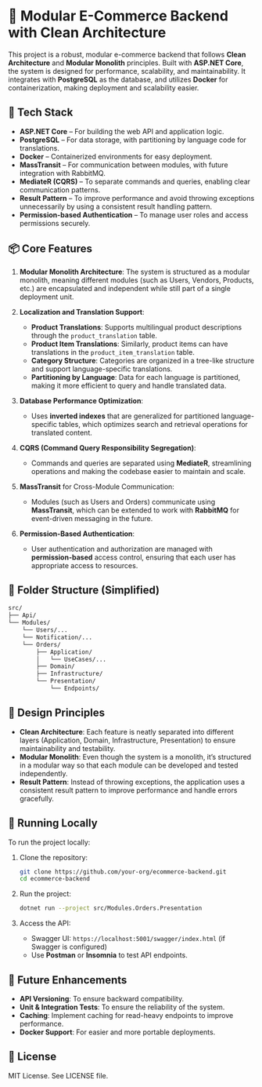 
# 🛒 Modular E-Commerce Backend with Clean Architecture

This project is a robust, modular e-commerce backend that follows **Clean Architecture** and **Modular Monolith** principles. Built with **ASP.NET Core**, the system is designed for performance, scalability, and maintainability. It integrates with **PostgreSQL** as the database, and utilizes **Docker** for containerization, making deployment and scalability easier.

## 🧱 Tech Stack
- **ASP.NET Core** – For building the web API and application logic.
- **PostgreSQL** – For data storage, with partitioning by language code for translations.
- **Docker** – Containerized environments for easy deployment.
- **MassTransit** – For communication between modules, with future integration with RabbitMQ.
- **MediateR (CQRS)** – To separate commands and queries, enabling clear communication patterns.
- **Result Pattern** – To improve performance and avoid throwing exceptions unnecessarily by using a consistent result handling pattern.
- **Permission-based Authentication** – To manage user roles and access permissions securely.

## 📦 Core Features
1. **Modular Monolith Architecture**: 
   The system is structured as a modular monolith, meaning different modules (such as Users, Vendors, Products, etc.) are encapsulated and independent while still part of a single deployment unit.

2. **Localization and Translation Support**: 
   - **Product Translations**: Supports multilingual product descriptions through the `product_translation` table.
   - **Product Item Translations**: Similarly, product items can have translations in the `product_item_translation` table.
   - **Category Structure**: Categories are organized in a tree-like structure and support language-specific translations.
   - **Partitioning by Language**: Data for each language is partitioned, making it more efficient to query and handle translated data.

3. **Database Performance Optimization**: 
   - Uses **inverted indexes** that are generalized for partitioned language-specific tables, which optimizes search and retrieval operations for translated content.

4. **CQRS (Command Query Responsibility Segregation)**: 
   - Commands and queries are separated using **MediateR**, streamlining operations and making the codebase easier to maintain and scale.

5. **MassTransit** for Cross-Module Communication:
   - Modules (such as Users and Orders) communicate using **MassTransit**, which can be extended to work with **RabbitMQ** for event-driven messaging in the future.

6. **Permission-Based Authentication**: 
   - User authentication and authorization are managed with **permission-based** access control, ensuring that each user has appropriate access to resources.

## 📂 Folder Structure (Simplified)
```bash
src/
├── Api/
└── Modules/
    └── Users/...
    └── Notification/...
    └── Orders/
        ├── Application/
        │   └── UseCases/...
        ├── Domain/
        ├── Infrastructure/
        └── Presentation/
            └── Endpoints/
```

## 🧩 Design Principles
- **Clean Architecture**: Each feature is neatly separated into different layers (Application, Domain, Infrastructure, Presentation) to ensure maintainability and testability.
- **Modular Monolith**: Even though the system is a monolith, it’s structured in a modular way so that each module can be developed and tested independently.
- **Result Pattern**: Instead of throwing exceptions, the application uses a consistent result pattern to improve performance and handle errors gracefully.

## 🚀 Running Locally
To run the project locally:

1. Clone the repository:
   ```bash
   git clone https://github.com/your-org/ecommerce-backend.git
   cd ecommerce-backend
   ```

2. Run the project:
   ```bash
   dotnet run --project src/Modules.Orders.Presentation
   ```

3. Access the API:
   - Swagger UI: `https://localhost:5001/swagger/index.html` (if Swagger is configured)
   - Use **Postman** or **Insomnia** to test API endpoints.

## 📌 Future Enhancements
- **API Versioning**: To ensure backward compatibility.
- **Unit & Integration Tests**: To ensure the reliability of the system.
- **Caching**: Implement caching for read-heavy endpoints to improve performance.
- **Docker Support**: For easier and more portable deployments.

## 📄 License
MIT License. See LICENSE file.
